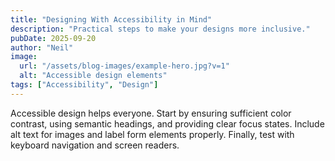 ```yaml
---
title: "Designing With Accessibility in Mind"
description: "Practical steps to make your designs more inclusive."
pubDate: 2025-09-20
author: "Neil"
image:
  url: "/assets/blog-images/example-hero.jpg?v=1"
  alt: "Accessible design elements"
tags: ["Accessibility", "Design"]
---
```


Accessible design helps everyone. Start by ensuring sufficient color contrast, using semantic headings, and providing clear focus states. Include alt text for images and label form elements properly. Finally, test with keyboard navigation and screen readers.
